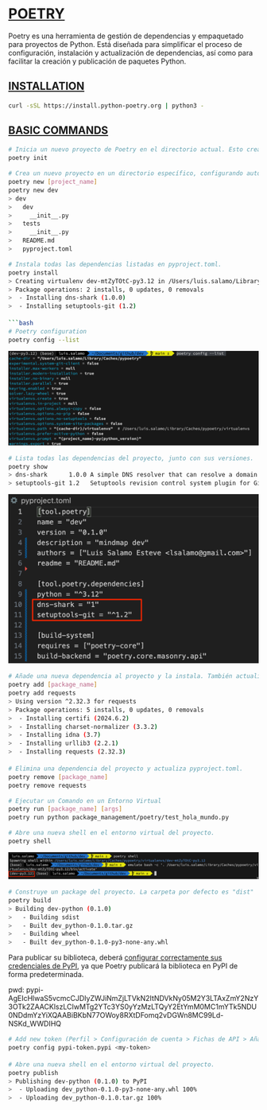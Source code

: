 # [POETRY](https://python-poetry.org/)

Poetry es una herramienta de gestión de dependencias y empaquetado para proyectos de Python. Está diseñada para simplificar el proceso de configuración, instalación y actualización de dependencias, así como para facilitar la creación y publicación de paquetes Python. 

## [INSTALLATION](https://python-poetry.org/docs/#installation)

```bash
curl -sSL https://install.python-poetry.org | python3 -
```

## [BASIC COMMANDS](https://python-poetry.org/docs/cli/)

```bash
# Inicia un nuevo proyecto de Poetry en el directorio actual. Esto crea un archivo pyproject.toml, donde se definirán todas las dependencias y configuraciones del proyecto.
poetry init
```

```bash
# Crea un nuevo proyecto en un directorio específico, configurando automáticamente el archivo pyproject.toml.
poetry new [project_name]
poetry new dev
> dev
>   dev
>     __init__.py
>   tests
>     __init__.py
>   README.md
>   pyproject.toml
```

```bash
# Instala todas las dependencias listadas en pyproject.toml.
poetry install
> Creating virtualenv dev-mtZyTOtC-py3.12 in /Users/luis.salamo/Library/Caches/pypoetry/virtualenvs
> Package operations: 2 installs, 0 updates, 0 removals
>  - Installing dns-shark (1.0.0)
>  - Installing setuptools-git (1.2)

```bash
# Poetry configuration
poetry config --list
```

![alt text](poetry_config.png)

```bash
# Lista todas las dependencias del proyecto, junto con sus versiones.
poetry show
> dns-shark      1.0.0 A simple DNS resolver that can resolve a domain name to either an IPv4 or IPv6 ...
> setuptools-git 1.2   Setuptools revision control system plugin for Git
```

![alt text](poetry_install.png)

```bash
# Añade una nueva dependencia al proyecto y la instala. También actualiza pyproject.toml automáticamente.
poetry add [package_name]
poetry add requests
> Using version ^2.32.3 for requests
> Package operations: 5 installs, 0 updates, 0 removals
>  - Installing certifi (2024.6.2)
>  - Installing charset-normalizer (3.3.2)
>  - Installing idna (3.7)
>  - Installing urllib3 (2.2.1)
>  - Installing requests (2.32.3)

# Elimina una dependencia del proyecto y actualiza pyproject.toml.
poetry remove [package_name]
poetry remove requests
```

```bash
# Ejecutar un Comando en un Entorno Virtual
poetry run [package_name] [args]
poetry run python package_management/poetry/test_hola_mundo.py
```

```bash
# Abre una nueva shell en el entorno virtual del proyecto.
poetry shell
```
![](poetry_shell.png)


```bash
# Construye un package del proyecto. La carpeta por defecto es "dist"
poetry build
> Building dev-python (0.1.0)
>   - Building sdist
>   - Built dev_python-0.1.0.tar.gz
>   - Building wheel
>   - Built dev_python-0.1.0-py3-none-any.whl
```

Para publicar su biblioteca, deberá [configurar correctamente sus credenciales de PyPI](https://python-poetry.org/docs/repositories/#configuring-credentials), ya que Poetry publicará la biblioteca en PyPI de forma predeterminada.

pwd: pypi-AgEIcHlwaS5vcmcCJDIyZWJiNmZjLTVkN2ItNDVkNy05M2Y3LTAxZmY2NzY3OTk2ZAACKlszLCIwMTg2YTc3YS0yYzMzLTQyY2EtYmM0MC1mYTk5NDU0NDdmYzYiXQAABiBKbN77OWoy8RXtDFomq2vDGWn8MC99Ld-NSKd_WWDIHQ

```bash
# Add new token (Perfil > Configuración de cuenta > Fichas de API > Añadir Ficha de API )
poetry config pypi-token.pypi <my-token>

# Abre una nueva shell en el entorno virtual del proyecto.
poetry publish
> Publishing dev-python (0.1.0) to PyPI
>  - Uploading dev_python-0.1.0-py3-none-any.whl 100%
>  - Uploading dev_python-0.1.0.tar.gz 100%
```
